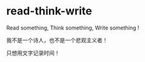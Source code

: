 # read-think-write
Read something, Think something, Write something !

我不是一个诗人，也不是一个悲观主义者！

只想用文字记录时间！


